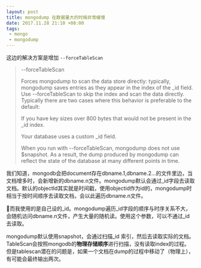 ```yaml
---
layout: post
title: mongodump 在数据量大的时候非常缓慢
date: 2017.11.28 21:10 +08:00
tags: 
 - mongo 
 - mongodump
---
```


这边的解决方案是增加 `--forceTableScan`

> --forceTableScan
>
> Forces mongodump to scan the data store directly: typically, mongodump saves entries as they appear in the index of the _id field. Use --forceTableScan to skip the index and scan the data directly. Typically there are two cases where this behavior is preferable to the default:
>
> If you have key sizes over 800 bytes that would not be present in the _id index.
>
> Your database uses a custom _id field.
>
> When you run with --forceTableScan, mongodump does not use $snapshot. As a result, the dump produced by mongodump can reflect the state of the database at many different points in time.

我们知道，mongodb会把document存在dbname.1,dbname.2...的文件里边，当文档增多时，会新增新的dbname.n文件。mongodump默认会通过_id字段去读取文档。默认的objectId其实就是时间戳，使用objectid作为id的，mongodump时相当于按时间顺序去读取文档，会以此遍历dbname.n文件。

而我使用的是自己设的_id。mongodump遍历\_id字段的顺序与时序关系不大，会随机访问dbname.n文件，产生大量的随机读。使用这个参数，可以不通过\_id去读取。

mongodump默认使用snapshot，会通过扫描_id 索引，然后去读取实际的文档。TableScan会按照mongodb的**物理存储顺序**进行扫描，没有读取index的过程。但是tablescan潜在的问题是，如果一个文档在dump的过程中移动了（物理上），有可能会最终输出两次。